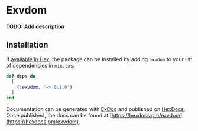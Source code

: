 # Exvdom

**TODO: Add description**

## Installation

If [available in Hex](https://hex.pm/docs/publish), the package can be installed
by adding `exvdom` to your list of dependencies in `mix.exs`:

```elixir
def deps do
  [
    {:exvdom, "~> 0.1.0"}
  ]
end
```

Documentation can be generated with [ExDoc](https://github.com/elixir-lang/ex_doc)
and published on [HexDocs](https://hexdocs.pm). Once published, the docs can
be found at [https://hexdocs.pm/exvdom](https://hexdocs.pm/exvdom).

